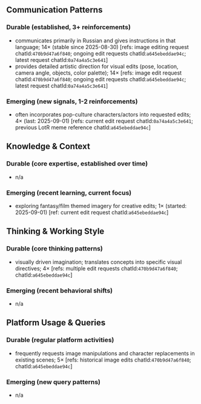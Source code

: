 ## Communication Patterns
### Durable (established, 3+ reinforcements)
- communicates primarily in Russian and gives instructions in that language; 14× (stable since 2025-08-30) [refs: image editing request chatId:`470b9d47a6f840`; ongoing edit requests chatId:`a645ebeddae94c`; latest request chatId:`0a74a4a5c3e641`]
- provides detailed artistic direction for visual edits (pose, location, camera angle, objects, color palette); 14× [refs: image edit request chatId:`470b9d47a6f840`; ongoing edit requests chatId:`a645ebeddae94c`; latest request chatId:`0a74a4a5c3e641`]

### Emerging (new signals, 1-2 reinforcements)
- often incorporates pop-culture characters/actors into requested edits; 4× (last: 2025-09-01) [refs: current edit request chatId:`0a74a4a5c3e641`; previous LotR meme reference chatId:`a645ebeddae94c`]

## Knowledge & Context
### Durable (core expertise, established over time)
- n/a

### Emerging (recent learning, current focus)
- exploring fantasy/film themed imagery for creative edits; 1× (started: 2025-09-01) [ref: current edit request chatId:`a645ebeddae94c`]

## Thinking & Working Style
### Durable (core thinking patterns)
- visually driven imagination; translates concepts into specific visual directives; 4× [refs: multiple edit requests chatId:`470b9d47a6f840`; chatId:`a645ebeddae94c`]

### Emerging (recent behavioral shifts)
- n/a

## Platform Usage & Queries
### Durable (regular platform activities)
- frequently requests image manipulations and character replacements in existing scenes; 5× [refs: historical image edits chatId:`470b9d47a6f840`; chatId:`a645ebeddae94c`]

### Emerging (new query patterns)
- n/a